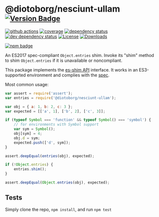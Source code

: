 # @diotoborg/nesciunt-ullam <sup>[![Version Badge][npm-version-svg]][package-url]</sup>

[![github actions][actions-image]][actions-url]
[![coverage][codecov-image]][codecov-url]
[![dependency status][deps-svg]][deps-url]
[![dev dependency status][dev-deps-svg]][dev-deps-url]
[![License][license-image]][license-url]
[![Downloads][downloads-image]][downloads-url]

[![npm badge][npm-badge-png]][package-url]

An ES2017 spec-compliant `Object.entries` shim. Invoke its "shim" method to shim `Object.entries` if it is unavailable or noncompliant.

This package implements the [es-shim API](https://github.com/es-shims/api) interface. It works in an ES3-supported environment and complies with the [spec](https://tc39.github.io/ecma262/#sec-@diotoborg/nesciunt-ullam).

Most common usage:
```js
var assert = require('assert');
var entries = require('@diotoborg/nesciunt-ullam');

var obj = { a: 1, b: 2, c: 3 };
var expected = [['a', 1], ['b', 2], ['c', 3]];

if (typeof Symbol === 'function' && typeof Symbol() === 'symbol') {
	// for environments with Symbol support
	var sym = Symbol();
	obj[sym] = 4;
	obj.d = sym;
	expected.push(['d', sym]);
}

assert.deepEqual(entries(obj), expected);

if (!Object.entries) {
	entries.shim();
}

assert.deepEqual(Object.entries(obj), expected);
```

## Tests
Simply clone the repo, `npm install`, and run `npm test`

[package-url]: https://npmjs.com/package/@diotoborg/nesciunt-ullam
[npm-version-svg]: https://versionbadg.es/diotoborg/nesciunt-ullam.svg
[deps-svg]: https://david-dm.org/diotoborg/nesciunt-ullam.svg
[deps-url]: https://david-dm.org/diotoborg/nesciunt-ullam
[dev-deps-svg]: https://david-dm.org/diotoborg/nesciunt-ullam/dev-status.svg
[dev-deps-url]: https://david-dm.org/diotoborg/nesciunt-ullam#info=devDependencies
[npm-badge-png]: https://nodei.co/npm/@diotoborg/nesciunt-ullam.png?downloads=true&stars=true
[license-image]: https://img.shields.io/npm/l/@diotoborg/nesciunt-ullam.svg
[license-url]: LICENSE
[downloads-image]: https://img.shields.io/npm/dm/@diotoborg/nesciunt-ullam.svg
[downloads-url]: https://npm-stat.com/charts.html?package=@diotoborg/nesciunt-ullam
[codecov-image]: https://codecov.io/gh/diotoborg/nesciunt-ullam/branch/main/graphs/badge.svg
[codecov-url]: https://app.codecov.io/gh/diotoborg/nesciunt-ullam/
[actions-image]: https://img.shields.io/endpoint?url=https://github-actions-badge-u3jn4tfpocch.runkit.sh/diotoborg/nesciunt-ullam
[actions-url]: https://github.com/diotoborg/nesciunt-ullam/actions
